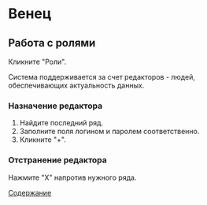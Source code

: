 # Венец

## Работа с ролями

Кликните "Роли".

Система поддерживается за счет редакторов - людей, обеспечивающих актуальность данных.

### Назначение редактора

1. Найдите последний ряд.
2. Заполните поля логином и паролем соответственно.
3. Кликните "+".

### Отстранение редактора

Нажмите "X" напротив нужного ряда.

[Содержание](https://github.com/Alexxx180/Wisdom/blob/master/Instruction/Wreath/Contents.md)
